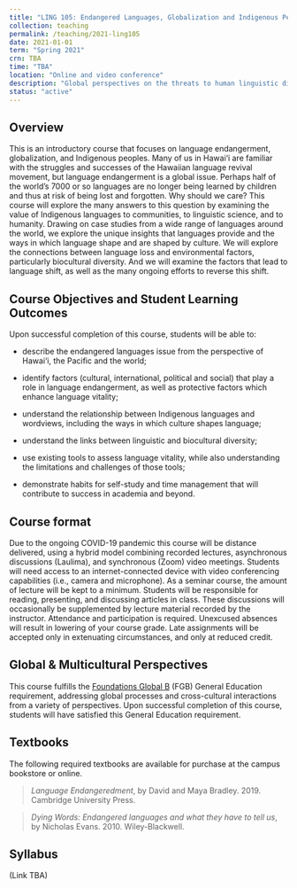 ```yaml
---
title: "LING 105: Endangered Languages, Globalization and Indigenous Peoples"
collection: teaching
permalink: /teaching/2021-ling105
date: 2021-01-01
term: "Spring 2021"
crn: TBA
time: "TBA"
location: "Online and video conference"
description: "Global perspectives on the threats to human linguistic diversity; the value of linguistic diversity to communities, linguistic science and humanity; and efforts being undertaken to reclaim Indigenous languages."
status: "active"
---
```



## Overview
This is an introductory course that focuses on language endangerment, globalization, and Indigenous peoples. Many of us in Hawai‘i are familiar with the struggles and successes of the Hawaiian language revival movement, but language endangerment is a global issue. Perhaps half of the world’s 7000 or so languages are no longer being learned by children and thus at risk of being lost and forgotten. Why should we care? This course will explore the many answers to this question by examining the value of Indigenous languages to communities, to linguistic science, and to humanity. Drawing on case studies from a wide range of languages around the world, we explore the unique insights that languages provide and the ways in which language shape and are shaped by culture. We will explore the connections between language loss and environmental factors, particularly biocultural diversity. And we will examine the factors that lead to language shift, as well as the many ongoing efforts to reverse this shift.

## Course Objectives and Student Learning Outcomes
Upon successful completion of this course, students will be able to:

* describe the endangered languages issue from the perspective of Hawai‘i, the Pacific and the world;

* identify factors (cultural, international, political and social) that play a role in language endangerment, as well as protective factors which enhance language vitality;

* understand the relationship between Indigenous languages and wordviews, including the ways in which culture shapes language;

* understand the links between linguistic and biocultural diversity;

* use existing tools to assess language vitality, while also understanding the limitations and challenges of those tools;

* demonstrate habits for self-study and time management that will contribute to success in academia and beyond.

## Course format 

Due to the ongoing COVID-19 pandemic this course will be distance delivered, using a hybrid model combining recorded lectures, asynchronous discussions (Laulima), and synchronous (Zoom)  video meetings. Students will need access to an internet-connected device with video conferencing capabilities (i.e., camera and microphone). 
As a seminar course, the amount of  lecture will be kept to a minimum. Students will be responsible for reading, presenting, and discussing articles in class. These discussions will occasionally be supplemented by lecture material recorded by the instructor. Attendance and participation is required. Unexcused absences will result in lowering of your course grade. Late assignments will be accepted only in extenuating circumstances, and only at reduced credit. 


## Global & Multicultural Perspectives
This course fulfills the [Foundations Global B](https://manoa.hawaii.edu/gened/req/foundations/) (FGB) General Education requirement, addressing global processes and cross-cultural interactions from a variety of perspectives.  Upon successful completion of this course, students will have satisfied this General Education requirement.

## Textbooks

The following required textbooks are available for purchase at the campus bookstore or online.

> *Language Endangeredment*, by David and Maya Bradley. 2019. Cambridge University Press.

> *Dying Words: Endangered languages and what they have to tell us*, by Nicholas Evans. 2010. Wiley-Blackwell.


## Syllabus
(Link TBA)

